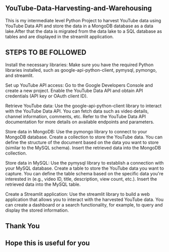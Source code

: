 ## YouTube-Data-Harvesting-and-Warehousing ##
This is my intermediate level Python Project to harvest YouTube data using YouTube Data API and store the data in a MongoDB database as a data lake.After that the data is migrated from the data lake to a SQL database as tables and are displayed in the streamlit application.

## STEPS TO BE FOLLOWED ##

Install the necessary libraries: Make sure you have the required Python libraries installed, such as google-api-python-client, pymysql, pymongo, and streamlit.

Set up YouTube API access: Go to the Google Developers Console and create a new project. Enable the YouTube Data API and obtain API credentials (API key or OAuth client ID).

Retrieve YouTube data: Use the google-api-python-client library to interact with the YouTube Data API. You can fetch data such as video details, channel information, comments, etc. Refer to the YouTube Data API documentation for more details on available endpoints and parameters.

Store data in MongoDB: Use the pymongo library to connect to your MongoDB database. Create a collection to store the YouTube data. You can define the structure of the document based on the data you want to store (similar to the MySQL schema). Insert the retrieved data into the MongoDB collection.

Store data in MySQL: Use the pymysql library to establish a connection with your MySQL database. Create a table to store the YouTube data you want to capture. You can define the table schema based on the specific data you're interested in (e.g., video ID, title, description, view count, etc.). Insert the retrieved data into the MySQL table.

Create a Streamlit application: Use the streamlit library to build a web application that allows you to interact with the harvested YouTube data. You can create a dashboard or a search functionality, for example, to query and display the stored information.

## Thank You ##
## Hope this is useful for you ##
